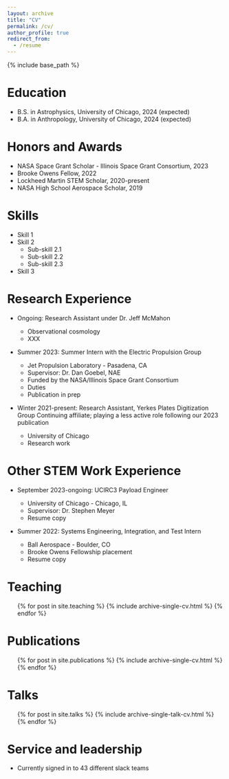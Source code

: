 ```yaml
---
layout: archive
title: "CV"
permalink: /cv/
author_profile: true
redirect_from:
  - /resume
---
```


{% include base_path %}

Education
======
* B.S. in Astrophysics, University of Chicago, 2024 (expected)
* B.A. in Anthropology, University of Chicago, 2024 (expected)

Honors and Awards
======
* NASA Space Grant Scholar - Illinois Space Grant Consortium, 2023
* Brooke Owens Fellow, 2022
* Lockheed Martin STEM Scholar, 2020-present
* NASA High School Aerospace Scholar, 2019

Skills
======
* Skill 1
* Skill 2
  * Sub-skill 2.1
  * Sub-skill 2.2
  * Sub-skill 2.3
* Skill 3

Research Experience
======
* Ongoing: Research Assistant under Dr. Jeff McMahon
  * Observational cosmology
  * XXX
* Summer 2023: Summer Intern with the Electric Propulsion Group
  * Jet Propulsion Laboratory - Pasadena, CA
  * Supervisor: Dr. Dan Goebel, NAE
  * Funded by the NASA/Illinois Space Grant Consortium 
  * Duties
  * Publication in prep 

* Winter 2021-present: Research Assistant, Yerkes Plates Digitization Group
  Continuing affiliate; playing a less active role following our 2023 publication
  * University of Chicago
  * Research work

Other STEM Work Experience
======
* September 2023-ongoing: UCIRC3 Payload Engineer
  * University of Chicago - Chicago, IL
  * Supervisor: Dr. Stephen Meyer 
  * Resume copy 

* Summer 2022: Systems Engineering, Integration, and Test Intern 
  * Ball Aerospace - Boulder, CO
  * Brooke Owens Fellowship placement 
  * Resume copy
    


Teaching
======
  <ul>{% for post in site.teaching %}
    {% include archive-single-cv.html %}
  {% endfor %}</ul>

Publications
======
  <ul>{% for post in site.publications %}
    {% include archive-single-cv.html %}
  {% endfor %}</ul>
  
Talks
======
  <ul>{% for post in site.talks %}
    {% include archive-single-talk-cv.html %}
  {% endfor %}</ul>
  
  
Service and leadership
======
* Currently signed in to 43 different slack teams
